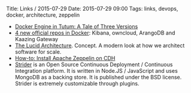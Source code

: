 Title: Links / 2015-07-29
Date: 2015-07-29 09:00
Tags: links, devops, docker, architecture, zeppelin

- [Docker Engine in Tutum: A Tale of Three Versions](http://blog.tutum.co/2015/07/28/docker-engine-in-tutum-a-tale-of-three-versions/)
- [4 new official repos in Docker](http://blog.docker.com/2015/07/official-repos-kibana-owncloud-arangodb-kaazing/): Kibana, owncloud, ArangoDB and Kaazing Gateway
- [The Lucid Architecture](https://medium.com/vine-lab/the-lucid-architecture-concept-ad8e9ed0258f). Concept. A modern look at how we architect software for scale.
- [How-to: Install Apache Zeppelin on CDH](http://blog.cloudera.com/blog/2015/07/how-to-install-apache-zeppelin-on-cdh/)
- [Strider](https://github.com/Strider-CD/strider) is an Open Source Continuous Deployment / Continuous Integration platform. It is written in Node.JS / JavaScript and uses MongoDB as a backing store. It is published under the BSD license. Strider is extremely customizable through plugins.

